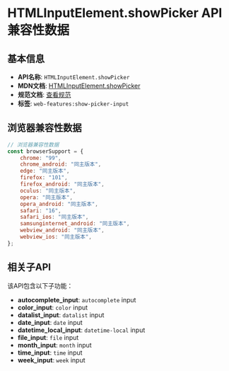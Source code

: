 # HTMLInputElement.showPicker API 兼容性数据

## 基本信息

- **API名称**: `HTMLInputElement.showPicker`
- **MDN文档**: [HTMLInputElement.showPicker](https://developer.mozilla.org/docs/Web/API/HTMLInputElement/showPicker)
- **规范文档**: [查看规范](https://html.spec.whatwg.org/multipage/input.html#dom-input-showpicker)
- **标签**: `web-features:show-picker-input`

## 浏览器兼容性数据

```javascript
// 浏览器兼容性数据
const browserSupport = {
    chrome: "99",
    chrome_android: "同主版本",
    edge: "同主版本",
    firefox: "101",
    firefox_android: "同主版本",
    oculus: "同主版本",
    opera: "同主版本",
    opera_android: "同主版本",
    safari: "16",
    safari_ios: "同主版本",
    samsunginternet_android: "同主版本",
    webview_android: "同主版本",
    webview_ios: "同主版本",
};

```

## 相关子API

该API包含以下子功能：

- **autocomplete_input**: `autocomplete` input
- **color_input**: `color` input
- **datalist_input**: `datalist` input
- **date_input**: `date` input
- **datetime_local_input**: `datetime-local` input
- **file_input**: `file` input
- **month_input**: `month` input
- **time_input**: `time` input
- **week_input**: `week` input

